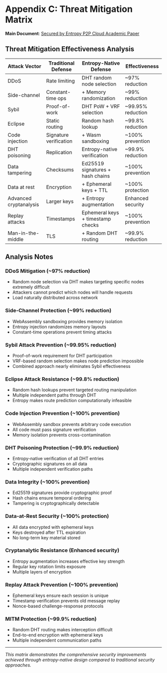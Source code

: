 # Appendix C: Threat Mitigation Matrix

**Main Document**: [Secured by Entropy P2P Cloud Academic Paper](./Secured_by_Entropy_P2P_Cloud_2025-08-25.md)

## Threat Mitigation Effectiveness Analysis

| Attack Vector | Traditional Defense | Entropy-Native Defense | Effectiveness |
|--------------|-------------------|----------------------|------------------------|
| DDoS | Rate limiting | DHT random node selection | ~97% reduction |
| Side-channel | Constant-time ops | + Memory randomization | ~99% reduction |
| Sybil | Proof-of-work | DHT PoW + VRF selection | ~99.95% reduction |
| Eclipse | Static routing | Random hash lookup | ~99.8% reduction |
| Code injection | Signature verification | + Wasm sandboxing | ~100% prevention |
| DHT poisoning | Replication | Entropy-native verification | ~99.9% reduction |
| Data tampering | Checksums | Ed25519 signatures + hash chains | ~100% prevention |
| Data at rest | Encryption | + Ephemeral keys + TTL | ~100% protection |
| Advanced cryptanalysis | Larger keys | + Entropy augmentation | Enhanced security |
| Replay attacks | Timestamps | Ephemeral keys + timestamp checks | ~100% prevention |
| Man-in-the-middle | TLS | + Random DHT routing | ~99.9% reduction |

## Analysis Notes

### DDoS Mitigation (~97% reduction)
- Random node selection via DHT makes targeting specific nodes extremely difficult
- Attackers cannot predict which nodes will handle requests
- Load naturally distributed across network

### Side-Channel Protection (~99% reduction)
- WebAssembly sandboxing provides memory isolation
- Entropy injection randomizes memory layouts
- Constant-time operations prevent timing attacks

### Sybil Attack Prevention (~99.95% reduction)
- Proof-of-work requirement for DHT participation
- VRF-based random selection makes node prediction impossible
- Combined approach nearly eliminates Sybil effectiveness

### Eclipse Attack Resistance (~99.8% reduction)
- Random hash lookups prevent targeted routing manipulation
- Multiple independent paths through DHT
- Entropy makes route prediction computationally infeasible

### Code Injection Prevention (~100% prevention)
- WebAssembly sandbox prevents arbitrary code execution
- All code must pass signature verification
- Memory isolation prevents cross-contamination

### DHT Poisoning Protection (~99.9% reduction)
- Entropy-native verification of all DHT entries
- Cryptographic signatures on all data
- Multiple independent verification paths

### Data Integrity (~100% prevention)
- Ed25519 signatures provide cryptographic proof
- Hash chains ensure temporal ordering
- Tampering is cryptographically detectable

### Data-at-Rest Security (~100% protection)
- All data encrypted with ephemeral keys
- Keys destroyed after TTL expiration
- No long-term key material stored

### Cryptanalytic Resistance (Enhanced security)
- Entropy augmentation increases effective key strength
- Regular key rotation limits exposure
- Multiple layers of encryption

### Replay Attack Prevention (~100% prevention)
- Ephemeral keys ensure each session is unique
- Timestamp verification prevents old message replay
- Nonce-based challenge-response protocols

### MITM Protection (~99.9% reduction)
- Random DHT routing makes interception difficult
- End-to-end encryption with ephemeral keys
- Multiple independent communication paths

---

*This matrix demonstrates the comprehensive security improvements achieved through entropy-native design compared to traditional security approaches.*